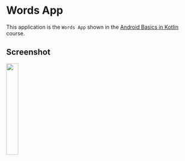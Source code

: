 # Words App

This application is the <code>Words App</code> shown in the [Android Basics in Kotlin](https://developer.android.com/courses/android-basics-kotlin/course) course.

## Screenshot
<p>
<img width="25%" src="https://github.com/tariksafakutuk/Android-Basics-in-Kotlin/assets/58528205/26867028-1ac5-4308-a512-a4cf13a5dbfc" alt="">
</p>